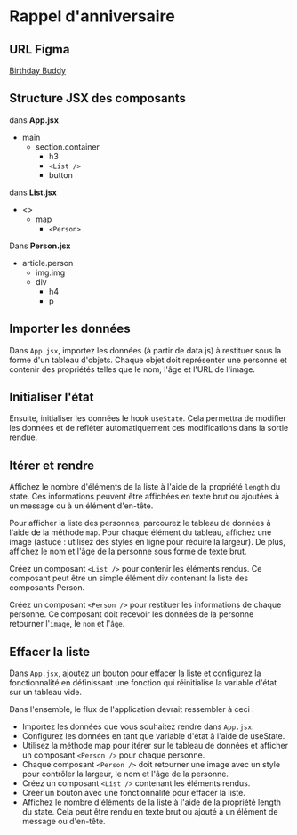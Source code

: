 # Rappel d'anniversaire

## URL Figma

[Birthday Buddy](https://www.figma.com/file/e2vsLe9DMnXZIygNHkwGL1/Birthday-buddy?node-id=0%3A1&t=AGNWdO5QQGOoNCfD-1)

## Structure JSX des composants

dans **App.jsx**

- main
  - section.container
    - h3
    - `<List />`
    - button

dans **List.jsx**

- <>
  - map
    - `<Person>`

Dans **Person.jsx**

- article.person
  - img.img
  - div
    - h4
    - p

## Importer les données

Dans `App.jsx`, importez les données (à partir de data.js) à restituer sous la forme d'un tableau d'objets. Chaque objet doit représenter une personne et contenir des propriétés telles que le nom, l'âge et l'URL de l'image.

## Initialiser l'état

Ensuite, initialiser les données le hook `useState`. Cela permettra de modifier les données et de refléter automatiquement ces modifications dans la sortie rendue.

## Itérer et rendre

Affichez le nombre d'éléments de la liste à l'aide de la propriété `length` du state. Ces informations peuvent être affichées en texte brut ou ajoutées à un message ou à un élément d'en-tête.

Pour afficher la liste des personnes, parcourez le tableau de données à l'aide de la méthode `map`. Pour chaque élément du tableau, affichez une image (astuce : utilisez des styles en ligne pour réduire la largeur). De plus, affichez le nom et l'âge de la personne sous forme de texte brut.

Créez un composant `<List />` pour contenir les éléments rendus. Ce composant peut être un simple élément div contenant la liste des composants Person.

Créez un composant `<Person />` pour restituer les informations de chaque personne. Ce composant doit recevoir les données de la personne retourner l'`image`, le `nom` et l'`âge`.

## Effacer la liste

Dans `App.jsx`, ajoutez un bouton pour effacer la liste et configurez la fonctionnalité en définissant une fonction qui réinitialise la variable d'état sur un tableau vide.

Dans l'ensemble, le flux de l'application devrait ressembler à ceci :

- Importez les données que vous souhaitez rendre dans `App.jsx`.
- Configurez les données en tant que variable d'état à l'aide de useState.
- Utilisez la méthode map pour itérer sur le tableau de données et afficher un composant `<Person />` pour chaque personne.
- Chaque composant `<Person />` doit retourner une image avec un style pour contrôler la largeur, le nom et l'âge de la personne.
- Créez un composant `<List />` contenant les éléments rendus.
- Créer un bouton avec une fonctionnalité pour effacer la liste.
- Affichez le nombre d'éléments de la liste à l'aide de la propriété length du state. Cela peut être rendu en texte brut ou ajouté à un élément de message ou d'en-tête.
